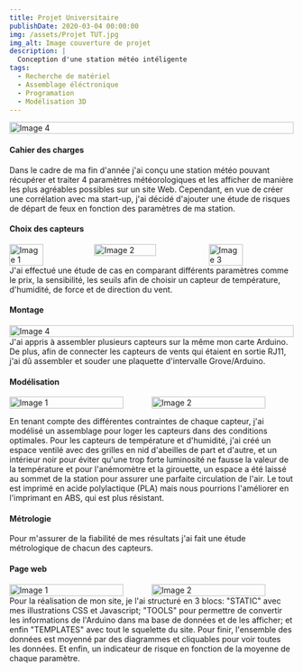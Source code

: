 ```yaml
---
title: Projet Universitaire
publishDate: 2020-03-04 00:00:00
img: /assets/Projet TUT.jpg
img_alt: Image couverture de projet
description: |
  Conception d'une station météo intéligente
tags: 
  - Recherche de matériel
  - Assemblage éléctronique
  - Programation
  - Modélisation 3D
---
```

<div style="display:flex; justify-content:center;">
    <img src="/assets/Chaine-TUT.jpg" alt="Image 4" width="100%">
</div>

#### Cahier des charges
Dans le cadre de ma fin d'année j'ai conçu une station météo pouvant récupérer et traiter 4 paramètres météorologiques et les afficher de manière les plus agréables possibles sur un site Web. 
Cependant, en vue de créer une corrélation avec ma start-up, j'ai décidé d'ajouter une étude de risques de départ de feux en fonction des paramètres de ma station.

#### Choix des capteurs

<div style="display:flex; justify-content:center;">
    <img src="/assets/anemometre.jpg" alt="Image 1" width="40%">
    <img src="/assets/girouette.jpg" alt="Image 2" width="54%">
    <img src="/assets/DHT-22.jpg" alt="Image 3" width="40%">
</div>
J'ai effectué une étude de cas en comparant différents paramètres comme le prix, la sensibilité, les seuils afin de choisir un capteur de température, d'humidité, de force et de direction du vent.

#### Montage 

<div style="display:flex; justify-content:center;">
    <img src="/assets/montage complet.png" alt="Image 4" width="100%">
</div>
J'ai appris à assembler plusieurs capteurs sur la même mon carte Arduino. De plus, afin de connecter les capteurs de vents qui étaient en sortie RJ11, j'ai dû assembler et souder une plaquette d'intervalle Grove/Arduino.

#### Modélisation
<div style="display:flex; justify-content:center;">
    <img src="/assets/Station_1.png" alt="Image 1" width="80%">
    <img src="/assets/Station_2.png" alt="Image 2" width="80%">
</div>

En tenant compte des différentes contraintes de chaque capteur, j'ai modélisé un assemblage pour loger les capteurs dans des conditions optimales. 
Pour les capteurs de température et d'humidité, j'ai créé un espace ventilé avec des grilles en nid d'abeilles de part et d'autre, et un intérieur noir pour éviter qu'une trop forte luminosité ne fausse la valeur de la température et pour l'anémomètre et la girouette, un espace a été laissé au sommet de la station pour assurer une parfaite circulation de l'air. 
Le tout est imprimé en acide polylactique (PLA) mais nous pourrions l'améliorer en l'imprimant en ABS, qui est plus résistant. 

#### Métrologie 
Pour m'assurer de la fiabilité de mes résultats j'ai fait une étude métrologique de chacun des capteurs.

#### Page web

<div style="display:flex; justify-content:center;">
    <img src="/assets/Site_attention.png" alt="Image 1" width="80%">
    <img src="/assets/Site_validé.png" alt="Image 2" width="80%">
</div>
Pour la réalisation de mon site, je l'ai structuré en 3 blocs: "STATIC" avec mes illustrations CSS et Javascript; "TOOLS" pour permettre de convertir les informations de l'Arduino dans ma base de données et de les afficher; et enfin "TEMPLATES" avec tout le squelette du site. Pour finir, l'ensemble des données est moyenné par des diagrammes et cliquables pour voir toutes les données. Et enfin, un indicateur de risque en fonction de la moyenne de chaque paramètre.

